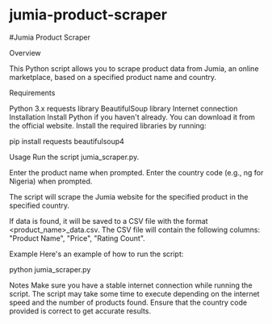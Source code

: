 # jumia-product-scraper

#Jumia Product Scraper

Overview

This Python script allows you to scrape product data from Jumia, an online marketplace, based on a specified product name and country.

Requirements

Python 3.x
requests library
BeautifulSoup library
Internet connection
Installation
Install Python if you haven't already. You can download it from the official website.
Install the required libraries by running:

pip install requests beautifulsoup4

Usage
Run the script jumia_scraper.py.

Enter the product name when prompted.
Enter the country code (e.g., ng for Nigeria) when prompted.

The script will scrape the Jumia website for the specified product in the specified country.

If data is found, it will be saved to a CSV file with the format <product_name>_data.csv.
The CSV file will contain the following columns: "Product Name", "Price", "Rating Count".

Example
Here's an example of how to run the script:

python jumia_scraper.py

Notes
Make sure you have a stable internet connection while running the script.
The script may take some time to execute depending on the internet speed and the number of products found.
Ensure that the country code provided is correct to get accurate results.
